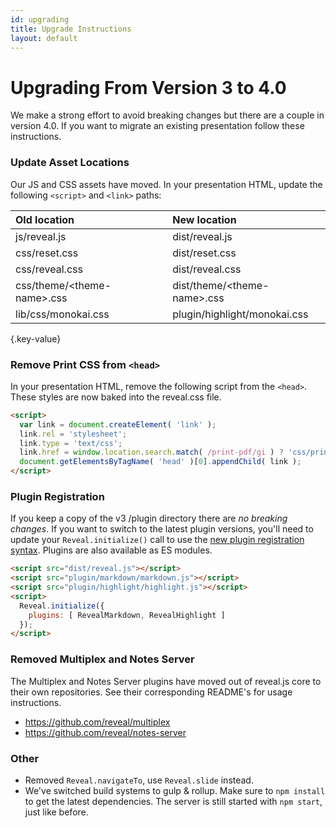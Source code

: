 ```yaml
---
id: upgrading
title: Upgrade Instructions
layout: default
---
```


# Upgrading From Version 3 to 4.0
We make a strong effort to avoid breaking changes but there are a couple in version 4.0. If you want to migrate an existing presentation follow these instructions.

### Update Asset Locations
Our JS and CSS assets have moved. In your presentation HTML, update the following `<script>` and `<link>` paths:

| Old location                      | New location
| :-                                | :-
| js/reveal.js                      | dist/reveal.js
| css/reset.css                     | dist/reset.css
| css/reveal.css                    | dist/reveal.css
| css/theme/&lt;theme-name&gt;.css  | dist/theme/&lt;theme-name&gt;.css
| lib/css/monokai.css               | plugin/highlight/monokai.css
{.key-value}


### Remove Print CSS from `<head>`
In your presentation HTML, remove the following script from the `<head>`. These styles are now baked into the reveal.css file.

```html
<script>
  var link = document.createElement( 'link' );
  link.rel = 'stylesheet';
  link.type = 'text/css';
  link.href = window.location.search.match( /print-pdf/gi ) ? 'css/print/pdf.css' : 'css/print/paper.css';
  document.getElementsByTagName( 'head' )[0].appendChild( link );
</script>
```

### Plugin Registration
If you keep a copy of the v3 /plugin directory there are *no breaking changes*. If you want to switch to the latest plugin versions, you'll need to update your `Reveal.initialize()` call to use the [new plugin registration syntax](/plugins/). Plugins are also available as ES modules.

```html
<script src="dist/reveal.js"></script>
<script src="plugin/markdown/markdown.js"></script>
<script src="plugin/highlight/highlight.js"></script>
<script>
  Reveal.initialize({
    plugins: [ RevealMarkdown, RevealHighlight ]
  });
</script>
```


### Removed Multiplex and Notes Server
The Multiplex and Notes Server plugins have moved out of reveal.js core to their own repositories. See their corresponding README's for usage instructions.
- https://github.com/reveal/multiplex
- https://github.com/reveal/notes-server

### Other
- Removed `Reveal.navigateTo`, use `Reveal.slide` instead.
- We've switched build systems to gulp & rollup. Make sure to `npm install` to get the latest dependencies. The server is still started with `npm start`, just like before.
